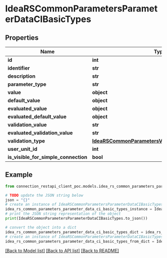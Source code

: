 # IdeaRSCommonParametersParameterDataCIBasicTypes


## Properties

Name | Type | Description | Notes
------------ | ------------- | ------------- | -------------
**id** | **int** |  | [optional] 
**identifier** | **str** |  | [optional] 
**description** | **str** |  | [optional] 
**parameter_type** | **str** |  | [optional] 
**value** | **object** |  | [optional] 
**default_value** | **object** |  | [optional] 
**evaluated_value** | **object** |  | [optional] 
**evaluated_default_value** | **object** |  | [optional] 
**validation_value** | **str** |  | [optional] 
**evaluated_validation_value** | **str** |  | [optional] 
**validation_type** | [**IdeaRSCommonParametersValidationTypeCIBasicTypes**](IdeaRSCommonParametersValidationTypeCIBasicTypes.md) |  | [optional] 
**user_unit_id** | **int** |  | [optional] 
**is_visible_for_simple_connection** | **bool** |  | [optional] 

## Example

```python
from connection_restapi_client_poc.models.idea_rs_common_parameters_parameter_data_ci_basic_types import IdeaRSCommonParametersParameterDataCIBasicTypes

# TODO update the JSON string below
json = "{}"
# create an instance of IdeaRSCommonParametersParameterDataCIBasicTypes from a JSON string
idea_rs_common_parameters_parameter_data_ci_basic_types_instance = IdeaRSCommonParametersParameterDataCIBasicTypes.from_json(json)
# print the JSON string representation of the object
print(IdeaRSCommonParametersParameterDataCIBasicTypes.to_json())

# convert the object into a dict
idea_rs_common_parameters_parameter_data_ci_basic_types_dict = idea_rs_common_parameters_parameter_data_ci_basic_types_instance.to_dict()
# create an instance of IdeaRSCommonParametersParameterDataCIBasicTypes from a dict
idea_rs_common_parameters_parameter_data_ci_basic_types_from_dict = IdeaRSCommonParametersParameterDataCIBasicTypes.from_dict(idea_rs_common_parameters_parameter_data_ci_basic_types_dict)
```
[[Back to Model list]](../README.md#documentation-for-models) [[Back to API list]](../README.md#documentation-for-api-endpoints) [[Back to README]](../README.md)



